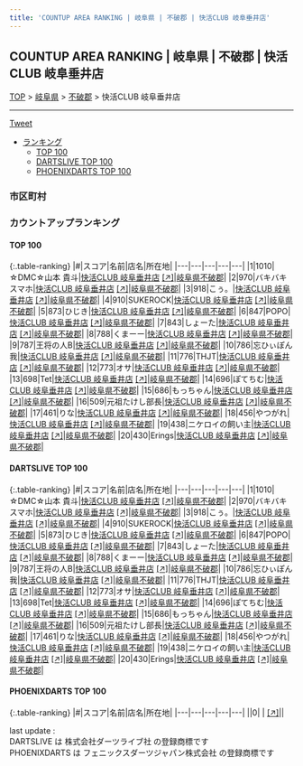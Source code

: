 ```yaml
---
title: 'COUNTUP AREA RANKING | 岐阜県 | 不破郡 | 快活CLUB 岐阜垂井店'
---
```

## COUNTUP AREA RANKING | 岐阜県 | 不破郡 | 快活CLUB 岐阜垂井店

[TOP](/darts/rank/) > [岐阜県](/darts/rank/岐阜県/) > [不破郡](/darts/rank/岐阜県/不破郡/) > 快活CLUB 岐阜垂井店

___

<a href="https://twitter.com/share?ref_src=twsrc%5Etfw" data-text="COUNTUP AREA RANKING | 岐阜県不破郡快活CLUB 岐阜垂井店" class="twitter-share-button" data-hashtags="DARTSLIVE,PHOENIXDARTS,darts,ダーツ" data-show-count="false">Tweet</a>

* [ランキング](#カウントアップランキング)
    * [TOP 100](#top-100)
    * [DARTSLIVE TOP 100](#dartslive-top-100)
    * [PHOENIXDARTS TOP 100](#phoenixdarts-top-100)

### 市区町村

<ul>

</ul>

### カウントアップランキング

#### TOP 100



{:.table-ranking}
|#|スコア|名前|店名|所在地|
|---|---|---|---|---|
|1|1010|<span class="rank-name-dl">☆DMC☆山本 貴斗</span>|<a href="/darts/rank/shops/edca3410dee17d75a3f63593b5358cc4.html">快活CLUB 岐阜垂井店</a> <a href="https://search.dartslive.com/jp/shop/edca3410dee17d75a3f63593b5358cc4">[↗]</a>|<a href="/darts/rank/岐阜県/不破郡">岐阜県不破郡</a>|
|2|970|<span class="rank-name-dl">バキバキスマホ</span>|<a href="/darts/rank/shops/edca3410dee17d75a3f63593b5358cc4.html">快活CLUB 岐阜垂井店</a> <a href="https://search.dartslive.com/jp/shop/edca3410dee17d75a3f63593b5358cc4">[↗]</a>|<a href="/darts/rank/岐阜県/不破郡">岐阜県不破郡</a>|
|3|918|<span class="rank-name-dl">こぅ。</span>|<a href="/darts/rank/shops/edca3410dee17d75a3f63593b5358cc4.html">快活CLUB 岐阜垂井店</a> <a href="https://search.dartslive.com/jp/shop/edca3410dee17d75a3f63593b5358cc4">[↗]</a>|<a href="/darts/rank/岐阜県/不破郡">岐阜県不破郡</a>|
|4|910|<span class="rank-name-dl">SUKEROCK</span>|<a href="/darts/rank/shops/edca3410dee17d75a3f63593b5358cc4.html">快活CLUB 岐阜垂井店</a> <a href="https://search.dartslive.com/jp/shop/edca3410dee17d75a3f63593b5358cc4">[↗]</a>|<a href="/darts/rank/岐阜県/不破郡">岐阜県不破郡</a>|
|5|873|<span class="rank-name-dl">ひじき</span>|<a href="/darts/rank/shops/edca3410dee17d75a3f63593b5358cc4.html">快活CLUB 岐阜垂井店</a> <a href="https://search.dartslive.com/jp/shop/edca3410dee17d75a3f63593b5358cc4">[↗]</a>|<a href="/darts/rank/岐阜県/不破郡">岐阜県不破郡</a>|
|6|847|<span class="rank-name-dl">POPO</span>|<a href="/darts/rank/shops/edca3410dee17d75a3f63593b5358cc4.html">快活CLUB 岐阜垂井店</a> <a href="https://search.dartslive.com/jp/shop/edca3410dee17d75a3f63593b5358cc4">[↗]</a>|<a href="/darts/rank/岐阜県/不破郡">岐阜県不破郡</a>|
|7|843|<span class="rank-name-dl">しょーた</span>|<a href="/darts/rank/shops/edca3410dee17d75a3f63593b5358cc4.html">快活CLUB 岐阜垂井店</a> <a href="https://search.dartslive.com/jp/shop/edca3410dee17d75a3f63593b5358cc4">[↗]</a>|<a href="/darts/rank/岐阜県/不破郡">岐阜県不破郡</a>|
|8|788|<span class="rank-name-dl">くまーー</span>|<a href="/darts/rank/shops/edca3410dee17d75a3f63593b5358cc4.html">快活CLUB 岐阜垂井店</a> <a href="https://search.dartslive.com/jp/shop/edca3410dee17d75a3f63593b5358cc4">[↗]</a>|<a href="/darts/rank/岐阜県/不破郡">岐阜県不破郡</a>|
|9|787|<span class="rank-name-dl">王将の人B</span>|<a href="/darts/rank/shops/edca3410dee17d75a3f63593b5358cc4.html">快活CLUB 岐阜垂井店</a> <a href="https://search.dartslive.com/jp/shop/edca3410dee17d75a3f63593b5358cc4">[↗]</a>|<a href="/darts/rank/岐阜県/不破郡">岐阜県不破郡</a>|
|10|786|<span class="rank-name-dl">忘ひぃぽん我</span>|<a href="/darts/rank/shops/edca3410dee17d75a3f63593b5358cc4.html">快活CLUB 岐阜垂井店</a> <a href="https://search.dartslive.com/jp/shop/edca3410dee17d75a3f63593b5358cc4">[↗]</a>|<a href="/darts/rank/岐阜県/不破郡">岐阜県不破郡</a>|
|11|776|<span class="rank-name-dl">THJT</span>|<a href="/darts/rank/shops/edca3410dee17d75a3f63593b5358cc4.html">快活CLUB 岐阜垂井店</a> <a href="https://search.dartslive.com/jp/shop/edca3410dee17d75a3f63593b5358cc4">[↗]</a>|<a href="/darts/rank/岐阜県/不破郡">岐阜県不破郡</a>|
|12|773|<span class="rank-name-dl">オサ</span>|<a href="/darts/rank/shops/edca3410dee17d75a3f63593b5358cc4.html">快活CLUB 岐阜垂井店</a> <a href="https://search.dartslive.com/jp/shop/edca3410dee17d75a3f63593b5358cc4">[↗]</a>|<a href="/darts/rank/岐阜県/不破郡">岐阜県不破郡</a>|
|13|698|<span class="rank-name-dl">Tet</span>|<a href="/darts/rank/shops/edca3410dee17d75a3f63593b5358cc4.html">快活CLUB 岐阜垂井店</a> <a href="https://search.dartslive.com/jp/shop/edca3410dee17d75a3f63593b5358cc4">[↗]</a>|<a href="/darts/rank/岐阜県/不破郡">岐阜県不破郡</a>|
|14|696|<span class="rank-name-dl">ぽてちむ</span>|<a href="/darts/rank/shops/edca3410dee17d75a3f63593b5358cc4.html">快活CLUB 岐阜垂井店</a> <a href="https://search.dartslive.com/jp/shop/edca3410dee17d75a3f63593b5358cc4">[↗]</a>|<a href="/darts/rank/岐阜県/不破郡">岐阜県不破郡</a>|
|15|686|<span class="rank-name-dl">もっちゃん</span>|<a href="/darts/rank/shops/edca3410dee17d75a3f63593b5358cc4.html">快活CLUB 岐阜垂井店</a> <a href="https://search.dartslive.com/jp/shop/edca3410dee17d75a3f63593b5358cc4">[↗]</a>|<a href="/darts/rank/岐阜県/不破郡">岐阜県不破郡</a>|
|16|509|<span class="rank-name-dl">元祖たけし部長</span>|<a href="/darts/rank/shops/edca3410dee17d75a3f63593b5358cc4.html">快活CLUB 岐阜垂井店</a> <a href="https://search.dartslive.com/jp/shop/edca3410dee17d75a3f63593b5358cc4">[↗]</a>|<a href="/darts/rank/岐阜県/不破郡">岐阜県不破郡</a>|
|17|461|<span class="rank-name-dl">りな</span>|<a href="/darts/rank/shops/edca3410dee17d75a3f63593b5358cc4.html">快活CLUB 岐阜垂井店</a> <a href="https://search.dartslive.com/jp/shop/edca3410dee17d75a3f63593b5358cc4">[↗]</a>|<a href="/darts/rank/岐阜県/不破郡">岐阜県不破郡</a>|
|18|456|<span class="rank-name-dl">やつがれ</span>|<a href="/darts/rank/shops/edca3410dee17d75a3f63593b5358cc4.html">快活CLUB 岐阜垂井店</a> <a href="https://search.dartslive.com/jp/shop/edca3410dee17d75a3f63593b5358cc4">[↗]</a>|<a href="/darts/rank/岐阜県/不破郡">岐阜県不破郡</a>|
|19|438|<span class="rank-name-dl">ニケロイの飼い主</span>|<a href="/darts/rank/shops/edca3410dee17d75a3f63593b5358cc4.html">快活CLUB 岐阜垂井店</a> <a href="https://search.dartslive.com/jp/shop/edca3410dee17d75a3f63593b5358cc4">[↗]</a>|<a href="/darts/rank/岐阜県/不破郡">岐阜県不破郡</a>|
|20|430|<span class="rank-name-dl">Erings</span>|<a href="/darts/rank/shops/edca3410dee17d75a3f63593b5358cc4.html">快活CLUB 岐阜垂井店</a> <a href="https://search.dartslive.com/jp/shop/edca3410dee17d75a3f63593b5358cc4">[↗]</a>|<a href="/darts/rank/岐阜県/不破郡">岐阜県不破郡</a>|


#### DARTSLIVE TOP 100



{:.table-ranking}
|#|スコア|名前|店名|所在地|
|---|---|---|---|---|
|1|1010|<span class="rank-name-dl">☆DMC☆山本 貴斗</span>|<a href="/darts/rank/shops/edca3410dee17d75a3f63593b5358cc4.html">快活CLUB 岐阜垂井店</a> <a href="https://search.dartslive.com/jp/shop/edca3410dee17d75a3f63593b5358cc4">[↗]</a>|<a href="/darts/rank/岐阜県/不破郡">岐阜県不破郡</a>|
|2|970|<span class="rank-name-dl">バキバキスマホ</span>|<a href="/darts/rank/shops/edca3410dee17d75a3f63593b5358cc4.html">快活CLUB 岐阜垂井店</a> <a href="https://search.dartslive.com/jp/shop/edca3410dee17d75a3f63593b5358cc4">[↗]</a>|<a href="/darts/rank/岐阜県/不破郡">岐阜県不破郡</a>|
|3|918|<span class="rank-name-dl">こぅ。</span>|<a href="/darts/rank/shops/edca3410dee17d75a3f63593b5358cc4.html">快活CLUB 岐阜垂井店</a> <a href="https://search.dartslive.com/jp/shop/edca3410dee17d75a3f63593b5358cc4">[↗]</a>|<a href="/darts/rank/岐阜県/不破郡">岐阜県不破郡</a>|
|4|910|<span class="rank-name-dl">SUKEROCK</span>|<a href="/darts/rank/shops/edca3410dee17d75a3f63593b5358cc4.html">快活CLUB 岐阜垂井店</a> <a href="https://search.dartslive.com/jp/shop/edca3410dee17d75a3f63593b5358cc4">[↗]</a>|<a href="/darts/rank/岐阜県/不破郡">岐阜県不破郡</a>|
|5|873|<span class="rank-name-dl">ひじき</span>|<a href="/darts/rank/shops/edca3410dee17d75a3f63593b5358cc4.html">快活CLUB 岐阜垂井店</a> <a href="https://search.dartslive.com/jp/shop/edca3410dee17d75a3f63593b5358cc4">[↗]</a>|<a href="/darts/rank/岐阜県/不破郡">岐阜県不破郡</a>|
|6|847|<span class="rank-name-dl">POPO</span>|<a href="/darts/rank/shops/edca3410dee17d75a3f63593b5358cc4.html">快活CLUB 岐阜垂井店</a> <a href="https://search.dartslive.com/jp/shop/edca3410dee17d75a3f63593b5358cc4">[↗]</a>|<a href="/darts/rank/岐阜県/不破郡">岐阜県不破郡</a>|
|7|843|<span class="rank-name-dl">しょーた</span>|<a href="/darts/rank/shops/edca3410dee17d75a3f63593b5358cc4.html">快活CLUB 岐阜垂井店</a> <a href="https://search.dartslive.com/jp/shop/edca3410dee17d75a3f63593b5358cc4">[↗]</a>|<a href="/darts/rank/岐阜県/不破郡">岐阜県不破郡</a>|
|8|788|<span class="rank-name-dl">くまーー</span>|<a href="/darts/rank/shops/edca3410dee17d75a3f63593b5358cc4.html">快活CLUB 岐阜垂井店</a> <a href="https://search.dartslive.com/jp/shop/edca3410dee17d75a3f63593b5358cc4">[↗]</a>|<a href="/darts/rank/岐阜県/不破郡">岐阜県不破郡</a>|
|9|787|<span class="rank-name-dl">王将の人B</span>|<a href="/darts/rank/shops/edca3410dee17d75a3f63593b5358cc4.html">快活CLUB 岐阜垂井店</a> <a href="https://search.dartslive.com/jp/shop/edca3410dee17d75a3f63593b5358cc4">[↗]</a>|<a href="/darts/rank/岐阜県/不破郡">岐阜県不破郡</a>|
|10|786|<span class="rank-name-dl">忘ひぃぽん我</span>|<a href="/darts/rank/shops/edca3410dee17d75a3f63593b5358cc4.html">快活CLUB 岐阜垂井店</a> <a href="https://search.dartslive.com/jp/shop/edca3410dee17d75a3f63593b5358cc4">[↗]</a>|<a href="/darts/rank/岐阜県/不破郡">岐阜県不破郡</a>|
|11|776|<span class="rank-name-dl">THJT</span>|<a href="/darts/rank/shops/edca3410dee17d75a3f63593b5358cc4.html">快活CLUB 岐阜垂井店</a> <a href="https://search.dartslive.com/jp/shop/edca3410dee17d75a3f63593b5358cc4">[↗]</a>|<a href="/darts/rank/岐阜県/不破郡">岐阜県不破郡</a>|
|12|773|<span class="rank-name-dl">オサ</span>|<a href="/darts/rank/shops/edca3410dee17d75a3f63593b5358cc4.html">快活CLUB 岐阜垂井店</a> <a href="https://search.dartslive.com/jp/shop/edca3410dee17d75a3f63593b5358cc4">[↗]</a>|<a href="/darts/rank/岐阜県/不破郡">岐阜県不破郡</a>|
|13|698|<span class="rank-name-dl">Tet</span>|<a href="/darts/rank/shops/edca3410dee17d75a3f63593b5358cc4.html">快活CLUB 岐阜垂井店</a> <a href="https://search.dartslive.com/jp/shop/edca3410dee17d75a3f63593b5358cc4">[↗]</a>|<a href="/darts/rank/岐阜県/不破郡">岐阜県不破郡</a>|
|14|696|<span class="rank-name-dl">ぽてちむ</span>|<a href="/darts/rank/shops/edca3410dee17d75a3f63593b5358cc4.html">快活CLUB 岐阜垂井店</a> <a href="https://search.dartslive.com/jp/shop/edca3410dee17d75a3f63593b5358cc4">[↗]</a>|<a href="/darts/rank/岐阜県/不破郡">岐阜県不破郡</a>|
|15|686|<span class="rank-name-dl">もっちゃん</span>|<a href="/darts/rank/shops/edca3410dee17d75a3f63593b5358cc4.html">快活CLUB 岐阜垂井店</a> <a href="https://search.dartslive.com/jp/shop/edca3410dee17d75a3f63593b5358cc4">[↗]</a>|<a href="/darts/rank/岐阜県/不破郡">岐阜県不破郡</a>|
|16|509|<span class="rank-name-dl">元祖たけし部長</span>|<a href="/darts/rank/shops/edca3410dee17d75a3f63593b5358cc4.html">快活CLUB 岐阜垂井店</a> <a href="https://search.dartslive.com/jp/shop/edca3410dee17d75a3f63593b5358cc4">[↗]</a>|<a href="/darts/rank/岐阜県/不破郡">岐阜県不破郡</a>|
|17|461|<span class="rank-name-dl">りな</span>|<a href="/darts/rank/shops/edca3410dee17d75a3f63593b5358cc4.html">快活CLUB 岐阜垂井店</a> <a href="https://search.dartslive.com/jp/shop/edca3410dee17d75a3f63593b5358cc4">[↗]</a>|<a href="/darts/rank/岐阜県/不破郡">岐阜県不破郡</a>|
|18|456|<span class="rank-name-dl">やつがれ</span>|<a href="/darts/rank/shops/edca3410dee17d75a3f63593b5358cc4.html">快活CLUB 岐阜垂井店</a> <a href="https://search.dartslive.com/jp/shop/edca3410dee17d75a3f63593b5358cc4">[↗]</a>|<a href="/darts/rank/岐阜県/不破郡">岐阜県不破郡</a>|
|19|438|<span class="rank-name-dl">ニケロイの飼い主</span>|<a href="/darts/rank/shops/edca3410dee17d75a3f63593b5358cc4.html">快活CLUB 岐阜垂井店</a> <a href="https://search.dartslive.com/jp/shop/edca3410dee17d75a3f63593b5358cc4">[↗]</a>|<a href="/darts/rank/岐阜県/不破郡">岐阜県不破郡</a>|
|20|430|<span class="rank-name-dl">Erings</span>|<a href="/darts/rank/shops/edca3410dee17d75a3f63593b5358cc4.html">快活CLUB 岐阜垂井店</a> <a href="https://search.dartslive.com/jp/shop/edca3410dee17d75a3f63593b5358cc4">[↗]</a>|<a href="/darts/rank/岐阜県/不破郡">岐阜県不破郡</a>|


#### PHOENIXDARTS TOP 100



{:.table-ranking}
|#|スコア|名前|店名|所在地|
|---|---|---|---|---|
||0|<span class="rank-name-dl"> </span>|<a href="/darts/rank/shops/.html"></a> <a href="">[↗]</a>|<a href="/darts/rank//"></a>|


<div class="footer border-top border-gray-light mt-5 pt-3 text-right text-gray">
    last update : <span style="font-weight: italic" id="foot_last_modified"></span><br />
    DARTSLIVE は 株式会社ダーツライブ社 の登録商標です<br />
    PHOENIXDARTS は フェニックスダーツジャパン株式会社 の登録商標です<br />
</div>

<script src="https://cdnjs.cloudflare.com/ajax/libs/jquery.tablesorter/2.31.3/js/jquery.tablesorter.min.js" integrity="sha512-qzgd5cYSZcosqpzpn7zF2ZId8f/8CHmFKZ8j7mU4OUXTNRd5g+ZHBPsgKEwoqxCtdQvExE5LprwwPAgoicguNg==" crossorigin="anonymous" referrerpolicy="no-referrer"></script>
<link rel="stylesheet" href="https://cdnjs.cloudflare.com/ajax/libs/jquery.tablesorter/2.31.3/css/theme.default.min.css" integrity="sha512-wghhOJkjQX0Lh3NSWvNKeZ0ZpNn+SPVXX1Qyc9OCaogADktxrBiBdKGDoqVUOyhStvMBmJQ8ZdMHiR3wuEq8+w==" crossorigin="anonymous" referrerpolicy="no-referrer" />
<script>
$(function() {
    $(".table-ranking").tablesorter({sortList:[[0, 0]]});
    $("#foot_last_modified").text(formatDate(new Date(document.lastModified), 'yyyy-MM-dd HH:mm:ss'));
});
</script>

<script async src="https://platform.twitter.com/widgets.js" charset="utf-8"></script>